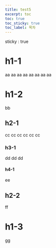```yaml
---
title: test5
excerpt: toc
toc: true
toc_sticky: true
toc_label: 목차
---
```


sticky : true

# h1-1
aa
aa
aa
aa
aa
aa
aa
aa
# h1-2
bb
## h2-1
cc
cc
cc
cc
cc
cc
### h3-1
dd
dd
dd
#### h4-1
ee
## h2-2
ff
# h1-3
gg